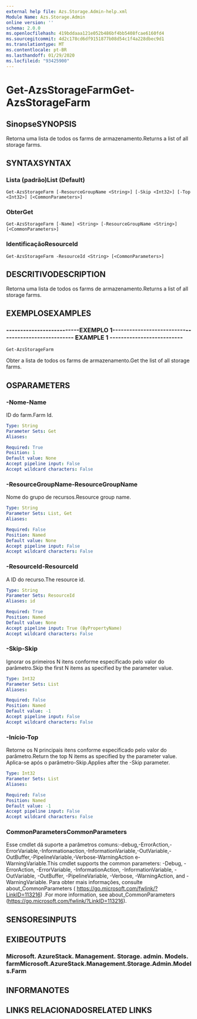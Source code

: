 ```yaml
---
external help file: Azs.Storage.Admin-help.xml
Module Name: Azs.Storage.Admin
online version: ''
schema: 2.0.0
ms.openlocfilehash: 419bddaaa121e052b486bf4bb5408fcae6160fd4
ms.sourcegitcommit: 4d2c178cd6df9151877b08d54c1f4a228dbec9d1
ms.translationtype: MT
ms.contentlocale: pt-BR
ms.lasthandoff: 01/29/2020
ms.locfileid: "93425900"
---
```

# <span data-ttu-id="5f280-101">Get-AzsStorageFarm</span><span class="sxs-lookup"><span data-stu-id="5f280-101">Get-AzsStorageFarm</span></span>

## <span data-ttu-id="5f280-102">Sinopse</span><span class="sxs-lookup"><span data-stu-id="5f280-102">SYNOPSIS</span></span>
<span data-ttu-id="5f280-103">Retorna uma lista de todos os farms de armazenamento.</span><span class="sxs-lookup"><span data-stu-id="5f280-103">Returns a list of all storage farms.</span></span>

## <span data-ttu-id="5f280-104">SYNTAX</span><span class="sxs-lookup"><span data-stu-id="5f280-104">SYNTAX</span></span>

### <span data-ttu-id="5f280-105">Lista (padrão)</span><span class="sxs-lookup"><span data-stu-id="5f280-105">List (Default)</span></span>
```
Get-AzsStorageFarm [-ResourceGroupName <String>] [-Skip <Int32>] [-Top <Int32>] [<CommonParameters>]
```

### <span data-ttu-id="5f280-106">Obter</span><span class="sxs-lookup"><span data-stu-id="5f280-106">Get</span></span>
```
Get-AzsStorageFarm [-Name] <String> [-ResourceGroupName <String>] [<CommonParameters>]
```

### <span data-ttu-id="5f280-107">Identificação</span><span class="sxs-lookup"><span data-stu-id="5f280-107">ResourceId</span></span>
```
Get-AzsStorageFarm -ResourceId <String> [<CommonParameters>]
```

## <span data-ttu-id="5f280-108">DESCRITIVO</span><span class="sxs-lookup"><span data-stu-id="5f280-108">DESCRIPTION</span></span>
<span data-ttu-id="5f280-109">Retorna uma lista de todos os farms de armazenamento.</span><span class="sxs-lookup"><span data-stu-id="5f280-109">Returns a list of all storage farms.</span></span>

## <span data-ttu-id="5f280-110">EXEMPLOS</span><span class="sxs-lookup"><span data-stu-id="5f280-110">EXAMPLES</span></span>

### <span data-ttu-id="5f280-111">--------------------------EXEMPLO 1--------------------------</span><span class="sxs-lookup"><span data-stu-id="5f280-111">-------------------------- EXAMPLE 1 --------------------------</span></span>
```
Get-AzsStorageFarm
```

<span data-ttu-id="5f280-112">Obter a lista de todos os farms de armazenamento.</span><span class="sxs-lookup"><span data-stu-id="5f280-112">Get the list of all storage farms.</span></span>

## <span data-ttu-id="5f280-113">OS</span><span class="sxs-lookup"><span data-stu-id="5f280-113">PARAMETERS</span></span>

### <span data-ttu-id="5f280-114">-Nome</span><span class="sxs-lookup"><span data-stu-id="5f280-114">-Name</span></span>
<span data-ttu-id="5f280-115">ID do farm.</span><span class="sxs-lookup"><span data-stu-id="5f280-115">Farm Id.</span></span>

```yaml
Type: String
Parameter Sets: Get
Aliases: 

Required: True
Position: 1
Default value: None
Accept pipeline input: False
Accept wildcard characters: False
```

### <span data-ttu-id="5f280-116">-ResourceGroupName</span><span class="sxs-lookup"><span data-stu-id="5f280-116">-ResourceGroupName</span></span>
<span data-ttu-id="5f280-117">Nome do grupo de recursos.</span><span class="sxs-lookup"><span data-stu-id="5f280-117">Resource group name.</span></span>

```yaml
Type: String
Parameter Sets: List, Get
Aliases: 

Required: False
Position: Named
Default value: None
Accept pipeline input: False
Accept wildcard characters: False
```

### <span data-ttu-id="5f280-118">-ResourceId</span><span class="sxs-lookup"><span data-stu-id="5f280-118">-ResourceId</span></span>
<span data-ttu-id="5f280-119">A ID do recurso.</span><span class="sxs-lookup"><span data-stu-id="5f280-119">The resource id.</span></span>

```yaml
Type: String
Parameter Sets: ResourceId
Aliases: id

Required: True
Position: Named
Default value: None
Accept pipeline input: True (ByPropertyName)
Accept wildcard characters: False
```

### <span data-ttu-id="5f280-120">-Skip</span><span class="sxs-lookup"><span data-stu-id="5f280-120">-Skip</span></span>
<span data-ttu-id="5f280-121">Ignorar os primeiros N itens conforme especificado pelo valor do parâmetro.</span><span class="sxs-lookup"><span data-stu-id="5f280-121">Skip the first N items as specified by the parameter value.</span></span>

```yaml
Type: Int32
Parameter Sets: List
Aliases: 

Required: False
Position: Named
Default value: -1
Accept pipeline input: False
Accept wildcard characters: False
```

### <span data-ttu-id="5f280-122">-Início</span><span class="sxs-lookup"><span data-stu-id="5f280-122">-Top</span></span>
<span data-ttu-id="5f280-123">Retorne os N principais itens conforme especificado pelo valor do parâmetro.</span><span class="sxs-lookup"><span data-stu-id="5f280-123">Return the top N items as specified by the parameter value.</span></span>
<span data-ttu-id="5f280-124">Aplica-se após o parâmetro-Skip.</span><span class="sxs-lookup"><span data-stu-id="5f280-124">Applies after the -Skip parameter.</span></span>

```yaml
Type: Int32
Parameter Sets: List
Aliases: 

Required: False
Position: Named
Default value: -1
Accept pipeline input: False
Accept wildcard characters: False
```

### <span data-ttu-id="5f280-125">CommonParameters</span><span class="sxs-lookup"><span data-stu-id="5f280-125">CommonParameters</span></span>
<span data-ttu-id="5f280-126">Esse cmdlet dá suporte a parâmetros comuns:-debug,-ErrorAction,-ErrorVariable,-Informationaction,-InformationVariable,-OutVariable,-OutBuffer,-PipelineVariable,-Verbose-WarningAction e-WarningVariable.</span><span class="sxs-lookup"><span data-stu-id="5f280-126">This cmdlet supports the common parameters: -Debug, -ErrorAction, -ErrorVariable, -InformationAction, -InformationVariable, -OutVariable, -OutBuffer, -PipelineVariable, -Verbose, -WarningAction, and -WarningVariable.</span></span> <span data-ttu-id="5f280-127">Para obter mais informações, consulte about_CommonParameters ( https://go.microsoft.com/fwlink/?LinkID=113216) .</span><span class="sxs-lookup"><span data-stu-id="5f280-127">For more information, see about_CommonParameters (https://go.microsoft.com/fwlink/?LinkID=113216).</span></span>

## <span data-ttu-id="5f280-128">SENSORES</span><span class="sxs-lookup"><span data-stu-id="5f280-128">INPUTS</span></span>

## <span data-ttu-id="5f280-129">EXIBE</span><span class="sxs-lookup"><span data-stu-id="5f280-129">OUTPUTS</span></span>

### <span data-ttu-id="5f280-130">Microsoft. AzureStack. Management. Storage. admin. Models. farm</span><span class="sxs-lookup"><span data-stu-id="5f280-130">Microsoft.AzureStack.Management.Storage.Admin.Models.Farm</span></span>

## <span data-ttu-id="5f280-131">INFORMA</span><span class="sxs-lookup"><span data-stu-id="5f280-131">NOTES</span></span>

## <span data-ttu-id="5f280-132">LINKS RELACIONADOS</span><span class="sxs-lookup"><span data-stu-id="5f280-132">RELATED LINKS</span></span>

